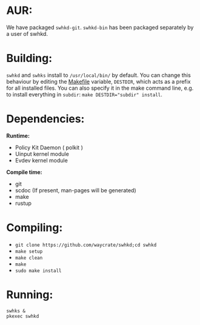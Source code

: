 # AUR:

We have packaged `swhkd-git`. `swhkd-bin` has been packaged separately by a user of swhkd.

# Building:

`swhkd` and `swhks` install to `/usr/local/bin/` by default. You can change this behaviour by editing the [Makefile](../Makefile) variable, `DESTDIR`, which acts as a prefix for all installed files. You can also specify it in the make command line, e.g. to install everything in `subdir`: `make DESTDIR="subdir" install`.

# Dependencies:

**Runtime:**

-   Policy Kit Daemon ( polkit )
-   Uinput kernel module
-   Evdev kernel module

**Compile time:**

-   git
-   scdoc (If present, man-pages will be generated)
-   make
-   rustup

# Compiling:

-   `git clone https://github.com/waycrate/swhkd;cd swhkd`
-   `make setup`
-   `make clean`
-   `make`
-   `sudo make install`

# Running:

```
swhks &
pkexec swhkd
```
